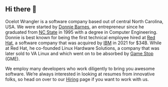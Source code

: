 ## Hi there 👋

Ocelot Wrangler is a software company based out of central North Carolina, USA. We were started by [Donnie Barnes](https://donniebarnes.com), an 
entrepreneur since he graduated from [NC State](https://ncsu.edu) in 1995 with a degree in Computer Engineering. Donnie is best known for being the 
first technical employee hired at [Red Hat](https://redhat.com), a software company that was acquired by [IBM](https://ibm.com) in 2021 for $34B. 
While at Red Hat, he co-founded Linux Hardware Solutions, a company that was later sold to VA Linux and which went on to be absorbed by 
[Game Stop](https://gamestop.com) (GME).

We employ many developers who work diligently to bring you awesome software. We’re always interested in looking at resumes from innovative folks, so 
head on over to our [Hiring](https://www.ocelotwrangler.com/hiring/) page if you want to work with us.
